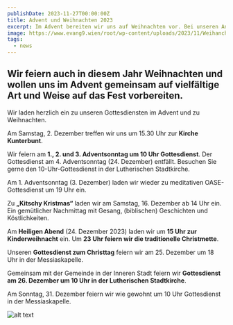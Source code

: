 ```yaml
---
publishDate: 2023-11-27T00:00:00Z
title: Advent und Weihnachten 2023
excerpt: Im Advent bereiten wir uns auf Weihnachten vor. Bei unseren Angeboten im Dezember ist für jeden etwas dabei. Weitere Informationen finden Sie hier.
image: https://www.evang9.wien/root/wp-content/uploads/2023/11/Weihanchten23.png
tags:
  - news 
---
```

## Wir feiern auch in diesem Jahr Weihnachten und wollen uns im Advent gemeinsam auf vielfältige Art und Weise auf das Fest vorbereiten.

Wir laden herzlich ein zu unseren Gottesdiensten im Advent und zu Weihnachten.

Am Samstag, 2. Dezember treffen wir uns um 15.30 Uhr zur **Kirche Kunterbunt**.

Wir feiern am **1., 2. und 3. Adventsonntag um 10 Uhr Gottesdienst**. Der Gottesdienst am 4. Adventsonntag (24. Dezember) entfällt. Besuchen Sie gerne den 10-Uhr-Gottesdienst in der Lutherischen Stadtkirche.

Am 1. Adventsonntag (3. Dezember) laden wir wieder zu meditativen OASE-Gottesdienst um 19 Uhr ein.

Zu **„Kitschy Kristmas“** laden wir am Samstag, 16. Dezember ab 14 Uhr ein. Ein gemütlicher Nachmittag mit Gesang, (biblischen) Geschichten und Köstlichkeiten.

Am **Heiligen Abend** (24. Dezember 2023) laden wir um **15 Uhr zur Kinderweihnacht** ein. Um **23 Uhr feiern wir die traditionelle Christmette**.

Unseren **Gottesdienst zum Christtag** feiern wir am 25. Dezember um 18 Uhr in der Messiaskapelle.

Gemeinsam mit der Gemeinde in der Inneren Stadt feiern wir **Gottesdienst am 26. Dezember um 10 Uhr in der Lutherischen Stadtkirche**. 

Am Sonntag, 31. Dezember feiern wir wie gewohnt um 10 Uhr Gottesdienst in der Messiaskapelle.

![alt text](https://www.evang9.wien/root/wp-content/uploads/2023/11/Macht-hoch-die-Tu%CC%88r-724x1024.png)
